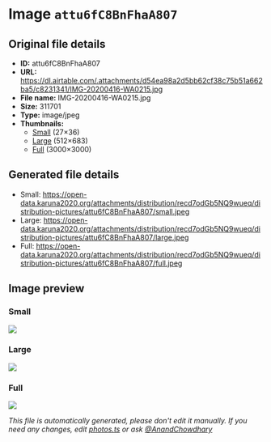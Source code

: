 # Image `attu6fC8BnFhaA807`

## Original file details

- **ID:** attu6fC8BnFhaA807
- **URL:** https://dl.airtable.com/.attachments/d54ea98a2d5bb62cf38c75b51a662ba5/c8231341/IMG-20200416-WA0215.jpg
- **File name:** IMG-20200416-WA0215.jpg
- **Size:** 311701
- **Type:** image/jpeg
- **Thumbnails:**
  - [Small](https://dl.airtable.com/.attachmentThumbnails/adb2fc4c42a59fc301a5e7ff5e76d47b/7514f977) (27×36)
  - [Large](https://dl.airtable.com/.attachmentThumbnails/bc1db8b9c29ec2dead2060f684f821c2/853bba47) (512×683)
  - [Full](https://dl.airtable.com/.attachmentThumbnails/acaa1a4350f6d2e17509721ac844f6e4/4499c765) (3000×3000)

## Generated file details

- Small: https://open-data.karuna2020.org/attachments/distribution/recd7odGb5NQ9wueq/distribution-pictures/attu6fC8BnFhaA807/small.jpeg
- Large: https://open-data.karuna2020.org/attachments/distribution/recd7odGb5NQ9wueq/distribution-pictures/attu6fC8BnFhaA807/large.jpeg
- Full: https://open-data.karuna2020.org/attachments/distribution/recd7odGb5NQ9wueq/distribution-pictures/attu6fC8BnFhaA807/full.jpeg

## Image preview

### Small

![](https://open-data.karuna2020.org/attachments/distribution/recd7odGb5NQ9wueq/distribution-pictures/attu6fC8BnFhaA807/small.jpeg)

### Large

![](https://open-data.karuna2020.org/attachments/distribution/recd7odGb5NQ9wueq/distribution-pictures/attu6fC8BnFhaA807/large.jpeg)

### Full

![](https://open-data.karuna2020.org/attachments/distribution/recd7odGb5NQ9wueq/distribution-pictures/attu6fC8BnFhaA807/full.jpeg)

_This file is automatically generated, please don't edit it manually. If you need any changes, edit [photos.ts](/photos.ts) or ask [@AnandChowdhary](https://github.com/AnandChowdhary)_
